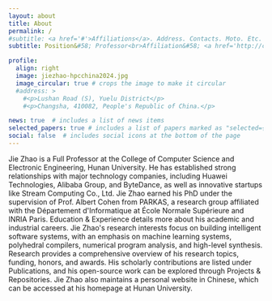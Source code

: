 ```yaml
---
layout: about
title: About
permalink: /
#subtitle: <a href='#'>Affiliations</a>. Address. Contacts. Moto. Etc.
subtitle: Position&#58; Professor<br>Affiliation&#58; <a href='http://csee.hnu.edu.cn/home.htm'>College of Computer Science and Electronic Engineering</a>, <a href='http://www-en.hnu.edu.cn/'>Hunan University</a><br>Contact&#58; jiezhao AT hnu.edu.cn<br>Address&#58; Lushan Road (S), Yuelu District, Changsha, 410082, China.

profile:
  align: right
  image: jiezhao-hpcchina2024.jpg
  image_circular: true # crops the image to make it circular
  #address: >
    #<p>Lushan Road (S), Yuelu District</p>
    #<p>Changsha, 410082, People's Republic of China.</p>

news: true  # includes a list of news items
selected_papers: true # includes a list of papers marked as "selected={true}"
social: false  # includes social icons at the bottom of the page
---
```


Jie Zhao is a Full Professor at the <a href="http://csee.hnu.edu.cn/home.htm" style="text-decoration: none">College of Computer Science and Electronic Engineering</a>, <a href="http://www-en.hnu.edu.cn/" style="text-decoration: none">Hunan University</a>. He has established strong relationships with major technology companies, including <a href="https://www.huawei.com/en/" style="text-decoration: none">Huawei Technologies</a>, <a href="https://www.alibaba.com/" style="text-decoration: none">Alibaba Group</a>, and <a href="https://www.bytedance.com/en/" style="text-decoration: none">ByteDance</a>, as well as innovative startups like <a href="https://www.streamcomputing.com/" style="text-decoration: none">Stream Computing Co., Ltd.</a> Jie Zhao earned his PhD under the supervision of <a href="https://who.rocq.inria.fr/Albert.Cohen/" style="text-decoration: none">Prof. Albert Cohen</a> from <a href="http://parkas.di.ens.fr/index.html" style="text-decoration: none">PARKAS</a>, a research group affiliated with the <a href="http://www.di.ens.fr" style="text-decoration: none">Département d'Informatique</a> at <a href="http://www.ens.fr" style="text-decoration: none">École Normale Supérieure</a> and <a href="https://www.inria.fr/en/centre/paris" style="text-decoration: none">INRIA Paris</a>. <a href="/education-and-experience/" style="text-decoration: none">Education &amp; Experience</a> details more about his academic and industrial careers. Jie Zhao's research interests focus on building intelligent software systems, with an emphasis on machine learning systems, polyhedral compilers, numerical program analysis, and high-level synthesis. <a href="/research/" style="text-decoration: none">Research</a> provides a comprehensive overview of his research topics, funding, honors, and awards. His scholarly contributions are listed under <a href="/publications/" style="text-decoration: none">Publications</a>, and his open-source work can be explored through <a href="/projects/" style="text-decoration: none">Projects &amp; Repositories</a>. Jie Zhao also maintains a personal website in Chinese, which can be accessed at his <a href="http://csee.hnu.edu.cn/people/zhaojie" style="text-decoration: none">homepage at Hunan University</a>.
